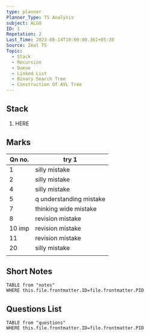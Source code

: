 ```yaml
---
type: planner
Planner_Type: TS Analysis
subject: ALGO
ID: 1
Repetation: 2
Last_Time: 2023-08-14T10:00:00.361+05:30
Source: Zeal TS
Topic:
  - Stack
  - Recursion
  - Queue
  - Linked List
  - Binary Search Tree
  - Construction Of AVL Tree
---
```


## Stack
1. HERE

## Marks
| Qn no. | try 1                   |
| ------ | ----------------------- |
| 1      | silly mistake           |
| 2      | silly mistake           |
| 4      | silly mistake           |
| 5      | q understanding mistake |
| 7      | thinking wide mistake   |
| 8      | revision mistake        |
| 10 imp | revision mistake        |
| 11     | revision mistake        |
| 20     | silly mistake           |
|        |                         |

## Short Notes
```dataview
TABLE from "notes"
WHERE this.file.frontmatter.ID=file.frontmatter.PID
```

## Questions List
```dataview
TABLE from "questions"
WHERE this.file.frontmatter.ID=file.frontmatter.PID
```